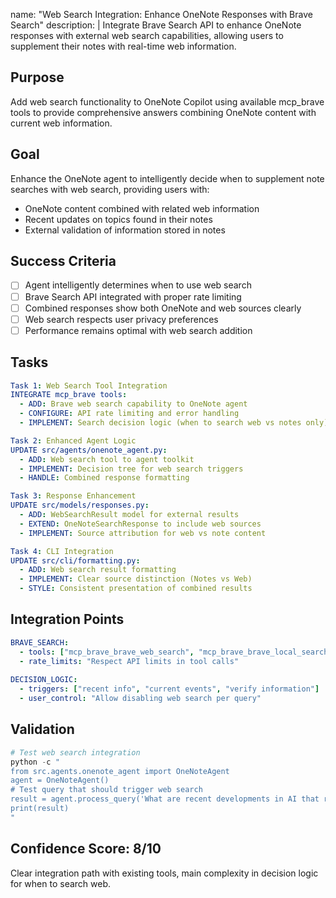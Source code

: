 name: "Web Search Integration: Enhance OneNote Responses with Brave Search"
description: |
  Integrate Brave Search API to enhance OneNote responses with external web search capabilities,
  allowing users to supplement their notes with real-time web information.

## Purpose
Add web search functionality to OneNote Copilot using available mcp_brave tools to provide comprehensive answers combining OneNote content with current web information.

## Goal
Enhance the OneNote agent to intelligently decide when to supplement note searches with web search, providing users with:
- OneNote content combined with related web information
- Recent updates on topics found in their notes
- External validation of information stored in notes

## Success Criteria
- [ ] Agent intelligently determines when to use web search
- [ ] Brave Search API integrated with proper rate limiting
- [ ] Combined responses show both OneNote and web sources clearly
- [ ] Web search respects user privacy preferences
- [ ] Performance remains optimal with web search addition

## Tasks
```yaml
Task 1: Web Search Tool Integration
INTEGRATE mcp_brave tools:
  - ADD: Brave web search capability to OneNote agent
  - CONFIGURE: API rate limiting and error handling
  - IMPLEMENT: Search decision logic (when to search web vs notes only)

Task 2: Enhanced Agent Logic
UPDATE src/agents/onenote_agent.py:
  - ADD: Web search tool to agent toolkit
  - IMPLEMENT: Decision tree for web search triggers
  - HANDLE: Combined response formatting

Task 3: Response Enhancement
UPDATE src/models/responses.py:
  - ADD: WebSearchResult model for external results
  - EXTEND: OneNoteSearchResponse to include web sources
  - IMPLEMENT: Source attribution for web vs note content

Task 4: CLI Integration
UPDATE src/cli/formatting.py:
  - ADD: Web search result formatting
  - IMPLEMENT: Clear source distinction (Notes vs Web)
  - STYLE: Consistent presentation of combined results
```

## Integration Points
```yaml
BRAVE_SEARCH:
  - tools: ["mcp_brave_brave_web_search", "mcp_brave_brave_local_search"]
  - rate_limits: "Respect API limits in tool calls"
  
DECISION_LOGIC:
  - triggers: ["recent info", "current events", "verify information"]
  - user_control: "Allow disabling web search per query"
```

## Validation
```powershell
# Test web search integration
python -c "
from src.agents.onenote_agent import OneNoteAgent
agent = OneNoteAgent()
# Test query that should trigger web search
result = agent.process_query('What are recent developments in AI that relate to my Python notes?')
print(result)
"
```

## Confidence Score: 8/10
Clear integration path with existing tools, main complexity in decision logic for when to search web.
